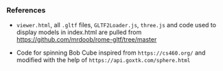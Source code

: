 ### References

- `viewer.html`, all `.gltf` files, `GLTF2Loader.js`, `three.js` and code used to display models in index.html are pulled from https://github.com/mrdoob/rome-gltf/tree/master

- Code for spinning Bob Cube inspired from `https://cs460.org/` and modified with the help of `https://api.goxtk.com/sphere.html`
